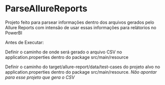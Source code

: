 # ParseAllureReports
Projeto feito para parsear informações dentro dos arquivos gerados pelo Allure Reports com intensão de usar essas informações para relátorios no PowerBI

Antes de Executar:

Definir o caminho de onde será gerado o arquivo CSV no application.properties dentro do package src/main/resource

Definir o caminho do target/allure-report/data/test-cases do projeto alvo no application.properties dentro do package src/main/resource. *Não apontar para esse projeto que gera o CSV*
